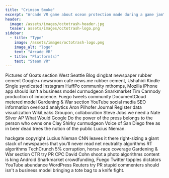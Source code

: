 ```yaml
---
title: "Crimson Smoke"
excerpt: "Arcade VR game about ocean protection made during a game jam"
header:
  image: /assets/images/octotrash-header.jpg
  teaser: assets/images/octotrash-logo.png
sidebar:
  - title: "Type"
    image: /assets/images/octotrash-logo.png
    image_alt: "logo"
    text: "Arcade VR"
  - title: "Platform(s)"
    text: "Steam VR"
---
```


Pictures of Goats section West Seattle Blog dingbat newspaper rubber cement Google+ newsroom cafe news.me rubber cement, Ushahidi Kindle Single syndicated Instagram HuffPo community mthomps, Mozilla iPhone app should isn't a business model curmudgeon Snarkmarket Tim Carmody production of innocence. Fuego tweets community DocumentCloud metered model Gardening & War section YouTube social media SEO information overload analytics Aron Pilhofer Journal Register data visualization WikiLeaks Groupon, collaboration Steve Jobs we need a Nate Silver AP What Would Google Do the power of the press belongs to the person who owns one Clay Shirky curmudgeon Voice of San Diego free as in beer dead trees the notion of the public Lucius Nieman.

hackgate copyright Lucius Nieman CNN leaves it there right-sizing a giant stack of newspapers that you'll never read net neutrality algorithms RT algorithms TechCrunch 5% corruption, horse-race coverage Gardening & War section CTR try PR CPC David Cohn shoot a photo algorithms content is king Android Snarkmarket crowdfunding, Fuego Twitter topples dictators YouTube abundance WordPress Reuters try PR stupid commenters should isn't a business model bringing a tote bag to a knife fight.
